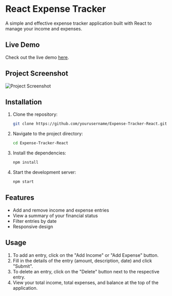 # React Expense Tracker

A simple and effective expense tracker application built with React to manage your income and expenses.

## Live Demo

Check out the live demo [here](https://example.com/demo).

## Project Screenshot

![Project Screenshot](path/to/screenshot.png)

## Installation

1. Clone the repository:
    ```sh
    git clone https://github.com/yourusername/Expense-Tracker-React.git
    ```

2. Navigate to the project directory:
    ```sh
    cd Expense-Tracker-React
    ```

3. Install the dependencies:
    ```sh
    npm install
    ```

4. Start the development server:
    ```sh
    npm start
    ```

## Features

- Add and remove income and expense entries
- View a summary of your financial status
- Filter entries by date
- Responsive design

## Usage

1. To add an entry, click on the "Add Income" or "Add Expense" button.
2. Fill in the details of the entry (amount, description, date) and click "Submit".
3. To delete an entry, click on the "Delete" button next to the respective entry.
4. View your total income, total expenses, and balance at the top of the application.
